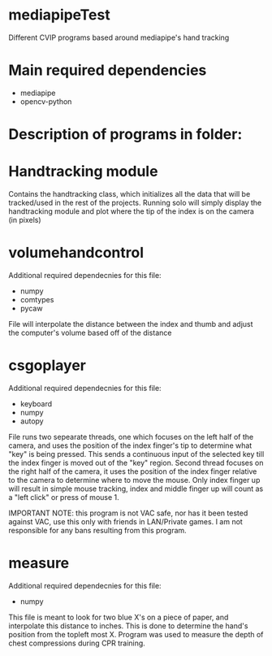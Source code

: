 # mediapipeTest
Different CVIP programs based around mediapipe's hand tracking

# Main required dependencies
- mediapipe
- opencv-python

# Description of programs in folder:
# Handtracking module
Contains the handtracking class, which initializes all the data that will be tracked/used in the rest of the projects.
Running solo will simply display the handtracking module and plot where the tip of the index is on the camera (in pixels)

# volumehandcontrol
Additional required dependecnies for this file:
- numpy
- comtypes
- pycaw

File will interpolate the distance between the index and thumb and adjust the computer's volume based off of the distance

# csgoplayer
Additional required dependecnies for this file:
- keyboard
- numpy
- autopy

File runs two sepearate threads, one which focuses on the left half of the camera, and uses the position of the index finger's tip to determine what "key" is being pressed.
This sends a continuous input of the selected key till the index finger is moved out of the "key" region.
Second thread focuses on the right half of the camera, it uses the position of the index finger relative to the camera to determine where to move the mouse. 
Only index finger up will result in simple mouse tracking, index and middle finger up will count as a "left click" or press of mouse 1.

IMPORTANT NOTE: this program is not VAC safe, nor has it been tested against VAC, use this only with friends in LAN/Private games. I am not responsible for any bans resulting from this program.

# measure
Additional required dependecnies for this file:
- numpy

This file is meant to look for two blue X's on a piece of paper, and interpolate this distance to inches.
This is done to determine the hand's position from the topleft most X. Program was used to measure the depth of chest compressions during CPR training.
